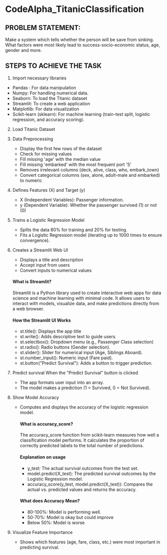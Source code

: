 # CodeAlpha_TitanicClassification

## PROBLEM STATEMENT: 
Make a system which tells whether the person will be save from sinking. What factors were most likely lead to success-socio-economic status, age, gender and more.

## STEPS TO ACHIEVE THE TASK
1. Import necessary libraries
- Pandas : For data manipulation
- Numpy: For handling numerical data.
- Seaborn: To load the Titanic dataset
- Streamlit: To create a web application
- Matplotlib: For data visualization
- Scikit-learn (sklearn): For machine learning (train-test split, logistic regression, and accuracy scoring).

2. Load Titanic Dataset
3. Data Preprocessing
   - Display the first few rows of the dataset
   - Check for missing values
   - Fill missing 'age' with the median value
   - Fill missing 'embarked' with the most frequent port 'S'
   - Removes irrelevant columns (deck, alive, class, who, embark_town)
   - Convert categorical columns (sex, alone, adult-male and embarked) to numeric

4. Defines Features (X) and Target (y)
   - X (Independent Variables): Passenger information.
   - y (Dependent Variable): Whether the passenger survived (1) or not (0)

5. Trains a Logistic Regression Model
   - Splits the data 80% for training and 20% for testing.
   - Fits a Logistic Regression model (iterating up to 1000 times to ensure convergence).
  
6. Creates a Streamlit Web UI
   - Displays a title and description
   - Accept input from users
   - Convert inputs to numerical values

    #### What is Streamlit?
   Streamlit is a Python library used to create interactive web apps for data science and machine learning with minimal code. It allows users to interact with models, visualize data, and     make predictions directly from a web browser.

   #### How the Streamlit UI Works
   - st.title():  Displays the app title
   - st.write():  Adds descriptive text to guide users.
   - st.selectbox(): Dropdown menu (e.g., Passenger Class selection)
   - st.radio(): Radio buttons (Gender selection).
   - st.slider(): Slider for numerical input (Age, Siblings Aboard).
   - st.number_input(): Numeric input (Fare paid).
   - st.button("Predict Survival"): Adds a button to trigger prediction.

8. Predict survival
   When the "Predict Survival" button is clicked
   - The app formats user input into an array.
   - The model makes a prediction (1 = Survived, 0 = Not Survived).

9. Show Model Accuracy
   - Computes and displays the accuracy of the logistic regression model.
     
     #### What is accuracy_score?
     The accuracy_score function from scikit-learn measures how well a classification model performs. It calculates the proportion of correctly predicted labels to the total number of         predictions.

     #### Explanation on usage
     - y_test: The actual survival outcomes from the test set.
     - model.predict(X_test): The predicted survival outcomes by the Logistic Regression model.
     - accuracy_score(y_test, model.predict(X_test)): Compares the actual vs. predicted values and returns the accuracy.
    
     #### What does Accuracy Mean?
     - 80-100%: Model is performing well.
     - 50-70%: Model is okay but could improve
     - Below 50%: Model is worse

10. Visualize Feature Importance
    - Shows which features (age, fare, class, etc.) were most important in predicting survival.
